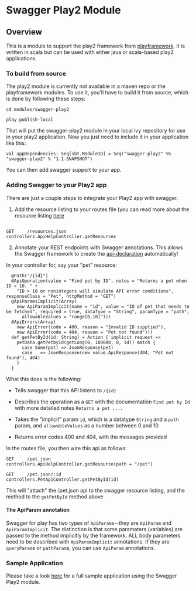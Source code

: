 # Swagger Play2 Module

## Overview
This is a module to support the play2 framework from [playframework](http://www.playframework.org).  It is written in scala but can be
used with either java or scala-based play2 applications.
 
### To build from source
The play2 module is currently not available in a maven repo or the playframework modules.  To use it, you'll have to
build it from source, which is done by following these steps:

````
cd modules/swagger-play2

play publish-local
````

That will put the swagger-play2 module in your local ivy repository for use in your play2 application.  Now you just need to
include it in your application like this:

````
val appDependencies: Seq[sbt.ModuleID] = Seq("swagger-play2" %% "swagger-play2" % "1.1-SNAPSHOT")

````

You can then add swagger support to your app.

### Adding Swagger to your Play2 app

There are just a couple steps to integrate your Play2 app with swagger.

1.  Add the resource listing to your routes file (you can read more about the resource listing [here](https://github.com/wordnik/swagger-core/wiki/Resource-Listing)

````

GET     /resources.json			                controllers.ApiHelpController.getResources

```` 

2.  Annotate your REST endpoints with Swagger annotations.  This allows the Swagger framework to create the [api-declaration](https://github.com/wordnik/swagger-core/wiki/API-Declaration) automatically!

In your controller for, say your "pet" resource:

````
  @Path("/{id}")
  @ApiOperation(value = "Find pet by ID", notes = "Returns a pet when ID < 10. " +
    "ID > 10 or nonintegers will simulate API error conditions", responseClass = "Pet", httpMethod = "GET")
  @ApiParamsImplicit(Array(
    new ApiParamImplicit(name = "id", value = "ID of pet that needs to be fetched", required = true, dataType = "String", paramType = "path",
      allowableValues = "range[0,10]")))
  @ApiErrors(Array(
    new ApiError(code = 400, reason = "Invalid ID supplied"),
    new ApiError(code = 404, reason = "Pet not found")))
  def getPetById(id: String) = Action { implicit request =>
    petData.getPetbyId(getLong(0, 100000, 0, id)) match {
      case Some(pet) => JsonResponse(pet)
      case _ => JsonResponse(new value.ApiResponse(404, "Pet not found"), 404)
    }
  }
````

What this does is the following:

* Tells swagger that this API listens to `/{id}`

* Describes the operation as a `GET` with the documentation `Find pet by Id` with more detailed notes `Returns a pet ....`

* Takes the "implicit" param `id`, which is a datatype `String` and a `path` param, and `allowableValues` as a number between 0 and 10

* Returns error codes 400 and 404, with the messages provided

In the routes file, you then wire this api as follows:

````
GET     /pet.json            controllers.ApiHelpController.getResource(path = "/pet")

GET     /pet.json/:id        controllers.PetApiController.getPetById(id)
````

This will "attach" the /pet.json api to the swagger resource listing, and the method to the `getPetById` method above

#### The ApiParam annotation

Swagger for play has two types of `ApiParam`s--they are `ApiParam` and `ApiParamImplicit`.  The distinction is that some
paramaters (variables) are passed to the method implicitly by the framework.  ALL body parameters need to be described
with `ApiParamImplicit` annotations.  If they are `queryParam`s or `pathParam`s, you can use `ApiParam` annotations.

### Sample Application

Please take a look [here](https://github.com/wordnik/swagger-core/tree/master/samples/scala-play2) for a full sample application using the Swagger Play2 module. 